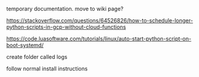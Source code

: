 temporary documentation. move to wiki page?

https://stackoverflow.com/questions/64526826/how-to-schedule-longer-python-scripts-in-gcp-without-cloud-functions

https://code.luasoftware.com/tutorials/linux/auto-start-python-script-on-boot-systemd/

create folder called logs

follow normal install instructions
